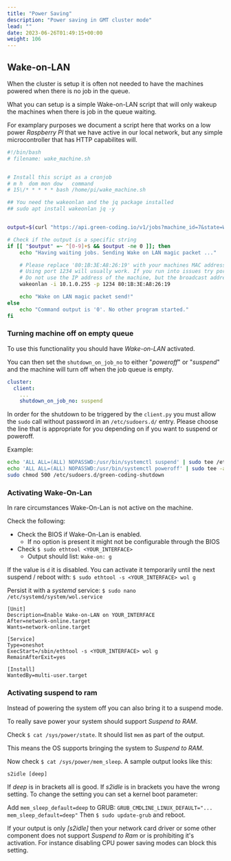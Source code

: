 ```yaml
---
title: "Power Saving"
description: "Power saving in GMT cluster mode"
lead: ""
date: 2023-06-26T01:49:15+00:00
weight: 106
---
```


## Wake-on-LAN

When the cluster is setup it is often not needed to have the machines powered when there is no job in the queue.

What you can setup is a simple Wake-on-LAN script that will only wakeup the machines when there is job in the queue waiting.

For examplary purposes we document a script here that works on a low power *Raspberry PI* that we have active in our 
local network, but any simple microcontroller that has HTTP capabilites will.

```bash
#!/bin/bash
# filename: wake_machine.sh


# Install this script as a cronjob
# m h  dom mon dow   command
# 15\/* * * * * bash /home/pi/wake_machine.sh

## You need the wakeonlan and the jq package installed
## sudo apt install wakeonlan jq -y


output=$(curl "https://api.green-coding.io/v1/jobs?machine_id=7&state=WAITING" --silent  |  jq '.["data"] | length')

# Check if the output is a specific string
if [[ "$output" =~ ^[0-9]+$ && $output -ne 0 ]]; then
    echo "Having waiting jobs. Sending Wake on LAN magic packet ..."

    # Please replace '80:1B:3E:A8:26:19' with your machines MAC address
    # Using port 1234 will usually work. If you run into issues try port 9, 8 or 7 also
    # Do not use the IP address of the machine, but the broadcast address (usually the last number block must be replaced by 255)
    wakeonlan -i 10.1.0.255 -p 1234 80:1B:3E:A8:26:19

    echo "Wake on LAN magic packet send!"
else
    echo "Command output is '0'. No other program started."
fi
```

### Turning machine off on empty queue
To use this functionality you should have *Wake-on-LAN* activated.

You can then set the `shutdown_on_job_no` to either "*poweroff*" or "*suspend*" and the machine will turn off when the job queue is empty.

```yml
cluster:
  client:
    ...  
    shutdown_on_job_no: suspend
```

In order for the shutdown to be triggered by the `client.py` you must allow the `sudo` call without password in an `/etc/sudoers.d/` entry.
Please choose the line that is appropriate for you depending on if you want to suspend or poweroff.

Example:
```bash
echo 'ALL ALL=(ALL) NOPASSWD:/usr/bin/systemctl suspend' | sudo tee /etc/sudoers.d/green-coding-shutdown # for systems that support suspend
echo 'ALL ALL=(ALL) NOPASSWD:/usr/bin/systemctl poweroff' | sudo tee -a /etc/sudoers.d/green-coding-shutdown # for systems that only can shutdown
sudo chmod 500 /etc/sudoers.d/green-coding-shutdown
```

### Activating Wake-On-Lan

In rare circumstances Wake-On-Lan is not active on the machine.

Check the following:
- Check the BIOS if Wake-On-Lan is enabled.
  + If no option is present it might not be configurable through the BIOS
- Check `$ sudo ethtool <YOUR_INTERFACE>`
  + Output should list: `Wake-on: g`

If the value is `d` it is disabled. You can activate it temporarily until the next suspend / reboot with: `$ sudo ethtool -s <YOUR_INTERFACE> wol g`

Persist it with a *systemd* service: `$ sudo nano /etc/systemd/system/wol.service`

```systemd
[Unit]
Description=Enable Wake-on-LAN on YOUR_INTERFACE
After=network-online.target
Wants=network-online.target

[Service]
Type=oneshot
ExecStart=/sbin/ethtool -s <YOUR_INTERFACE> wol g
RemainAfterExit=yes

[Install]
WantedBy=multi-user.target
```

### Activating suspend to ram

Instead of powering the system off you can also bring it to a suspend mode.

To really save power your system should support *Suspend to RAM*.

Check `$ cat /sys/power/state`. It should list `mem` as part of the output.

This means the OS supports bringing the system to *Suspend to RAM*.

Now check `$ cat /sys/power/mem_sleep`. A sample output looks like this:
```log
s2idle [deep]
```

If *deep* is in brackets all is good. If *s2idle* is in brackets you have the wrong setting.
To change the setting you can set a kernel boot parameter:

Add `mem_sleep_default=deep` to GRUB: `GRUB_CMDLINE_LINUX_DEFAULT="... mem_sleep_default=deep"`
Then `$ sudo update-grub` and reboot.

If your output is only *[s2idle]* then your network card driver or some other component does not support *Suspend to Ram* or is prohibiting it's activation.
For instance disabling CPU power saving modes can block this setting.
